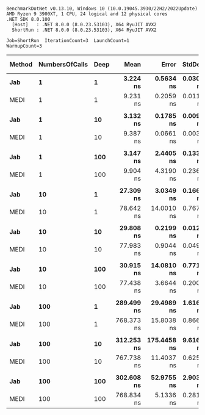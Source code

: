 ```

BenchmarkDotNet v0.13.10, Windows 10 (10.0.19045.3930/22H2/2022Update)
AMD Ryzen 9 3900XT, 1 CPU, 24 logical and 12 physical cores
.NET SDK 8.0.100
  [Host]   : .NET 8.0.0 (8.0.23.53103), X64 RyuJIT AVX2
  ShortRun : .NET 8.0.0 (8.0.23.53103), X64 RyuJIT AVX2

Job=ShortRun  IterationCount=3  LaunchCount=1  
WarmupCount=3  

```
| Method | NumbersOfCalls | Deep | Mean       | Error       | StdDev    | Ratio | RatioSD | Allocated | Alloc Ratio |
|------- |--------------- |----- |-----------:|------------:|----------:|------:|--------:|----------:|------------:|
| **Jab**    | **1**              | **1**    |   **3.224 ns** |   **0.5634 ns** | **0.0309 ns** |  **1.00** |    **0.00** |         **-** |          **NA** |
| MEDI   | 1              | 1    |   9.231 ns |   0.2059 ns | 0.0113 ns |  2.86 |    0.03 |         - |          NA |
|        |                |      |            |             |           |       |         |           |             |
| **Jab**    | **1**              | **10**   |   **3.132 ns** |   **0.1785 ns** | **0.0098 ns** |  **1.00** |    **0.00** |         **-** |          **NA** |
| MEDI   | 1              | 10   |   9.387 ns |   0.0661 ns | 0.0036 ns |  3.00 |    0.01 |         - |          NA |
|        |                |      |            |             |           |       |         |           |             |
| **Jab**    | **1**              | **100**  |   **3.147 ns** |   **2.4405 ns** | **0.1338 ns** |  **1.00** |    **0.00** |         **-** |          **NA** |
| MEDI   | 1              | 100  |   9.904 ns |   4.3190 ns | 0.2367 ns |  3.15 |    0.21 |         - |          NA |
|        |                |      |            |             |           |       |         |           |             |
| **Jab**    | **10**             | **1**    |  **27.309 ns** |   **3.0349 ns** | **0.1664 ns** |  **1.00** |    **0.00** |         **-** |          **NA** |
| MEDI   | 10             | 1    |  78.642 ns |  14.0010 ns | 0.7674 ns |  2.88 |    0.03 |         - |          NA |
|        |                |      |            |             |           |       |         |           |             |
| **Jab**    | **10**             | **10**   |  **29.808 ns** |   **0.2199 ns** | **0.0121 ns** |  **1.00** |    **0.00** |         **-** |          **NA** |
| MEDI   | 10             | 10   |  77.983 ns |   0.9044 ns | 0.0496 ns |  2.62 |    0.00 |         - |          NA |
|        |                |      |            |             |           |       |         |           |             |
| **Jab**    | **10**             | **100**  |  **30.915 ns** |  **14.0810 ns** | **0.7718 ns** |  **1.00** |    **0.00** |         **-** |          **NA** |
| MEDI   | 10             | 100  |  77.438 ns |   3.6644 ns | 0.2009 ns |  2.51 |    0.07 |         - |          NA |
|        |                |      |            |             |           |       |         |           |             |
| **Jab**    | **100**            | **1**    | **289.499 ns** |  **29.4989 ns** | **1.6169 ns** |  **1.00** |    **0.00** |         **-** |          **NA** |
| MEDI   | 100            | 1    | 768.373 ns |  15.8038 ns | 0.8663 ns |  2.65 |    0.02 |         - |          NA |
|        |                |      |            |             |           |       |         |           |             |
| **Jab**    | **100**            | **10**   | **312.253 ns** | **175.4458 ns** | **9.6168 ns** |  **1.00** |    **0.00** |         **-** |          **NA** |
| MEDI   | 100            | 10   | 767.738 ns |  11.4037 ns | 0.6251 ns |  2.46 |    0.08 |         - |          NA |
|        |                |      |            |             |           |       |         |           |             |
| **Jab**    | **100**            | **100**  | **302.608 ns** |  **52.9755 ns** | **2.9038 ns** |  **1.00** |    **0.00** |         **-** |          **NA** |
| MEDI   | 100            | 100  | 768.834 ns |   5.1336 ns | 0.2814 ns |  2.54 |    0.02 |         - |          NA |
